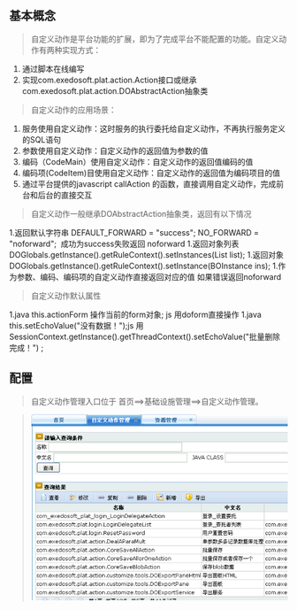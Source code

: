 ## 基本概念 ##

> 自定义动作是平台功能的扩展，即为了完成平台不能配置的功能。自定义动作有两种实现方式：

  1. 通过脚本在线编写
  1. 实现com.exedosoft.plat.action.Action接口或继承com.exedosoft.plat.action.DOAbstractAction抽象类

> 自定义动作的应用场景：

  1. 服务使用自定义动作：这时服务的执行委托给自定义动作，不再执行服务定义的SQL语句
  1. 参数使用自定义动作：自定义动作的返回值为参数的值
  1. 编码（CodeMain）使用自定义动作：自定义动作的返回值编码的值
  1. 编码项(CodeItem)目使用自定义动作：自定义动作的返回值为编码项目的值
  1. 通过平台提供的javascript callAction 的函数，直接调用自定义动作，完成前台和后台的直接交互

> 自定义动作一般继承DOAbstractAction抽象类，返回有以下情况

  1.返回默认字符串 	 DEFAULT_FORWARD = "success"; NO_FORWARD = "noforward";  成功为success失败返回 noforward
  1.返回对象列表  DOGlobals.getInstance().getRuleContext().setInstances(List<BOInstance> list);
  1.返回对象 DOGlobals.getInstance().getRuleContext().setInstance(BOInstance ins); 
  1.作为参数、编码、编码项的自定义动作直接返回对应的值 如果错误返回noforward
  
> 自定义动作默认属性

  1.java this.actionForm 操作当前的form对象;  js 用doform直接操作
  1.java this.setEchoValue("没有数据！");js 用 SessionContext.getInstance().getThreadContext().setEchoValue("批量删除完成！") ;
  
  

## 配置 ##

> 自定义动作管理入口位于 首页==>基础设施管理==>自定义动作管理。


> ![imgs/action_config.png](imgs/action_config.png)
